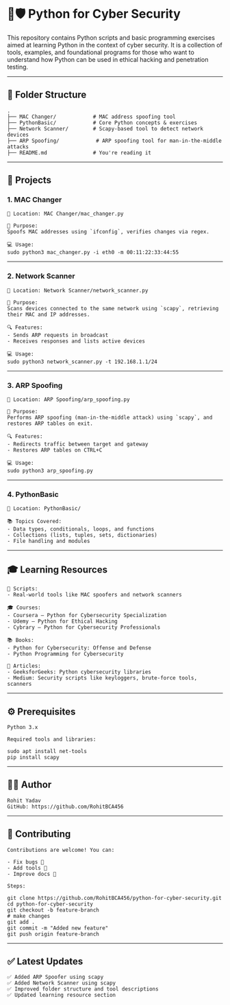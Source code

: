 # 🐍🛡️ Python for Cyber Security

This repository contains Python scripts and basic programming exercises aimed at learning Python in the context of cyber security. It is a collection of tools, examples, and foundational programs for those who want to understand how Python can be used in ethical hacking and penetration testing.

---

## 📁 Folder Structure

```
.
├── MAC Changer/            # MAC address spoofing tool
├── PythonBasic/            # Core Python concepts & exercises
├── Network Scanner/        # Scapy-based tool to detect network devices
├── ARP Spoofing/            # ARP spoofing tool for man-in-the-middle attacks
├── README.md               # You're reading it
```

---

## 🚀 Projects

### 1. MAC Changer

```
📂 Location: MAC Changer/mac_changer.py

📌 Purpose:
Spoofs MAC addresses using `ifconfig`, verifies changes via regex.

💻 Usage:
sudo python3 mac_changer.py -i eth0 -m 00:11:22:33:44:55
```

---

### 2. Network Scanner

```
📂 Location: Network Scanner/network_scanner.py

📌 Purpose:
Scans devices connected to the same network using `scapy`, retrieving their MAC and IP addresses.

🔍 Features:
- Sends ARP requests in broadcast
- Receives responses and lists active devices

💻 Usage:
sudo python3 network_scanner.py -t 192.168.1.1/24
```

---

### 3. ARP Spoofing

```
📂 Location: ARP Spoofing/arp_spoofing.py

📌 Purpose:
Performs ARP spoofing (man-in-the-middle attack) using `scapy`, and restores ARP tables on exit.

🔍 Features:
- Redirects traffic between target and gateway
- Restores ARP tables on CTRL+C

💻 Usage:
sudo python3 arp_spoofing.py
```

---

### 4. PythonBasic

```
📂 Location: PythonBasic/

📚 Topics Covered:
- Data types, conditionals, loops, and functions
- Collections (lists, tuples, sets, dictionaries)
- File handling and modules
```

---

## 🎓 Learning Resources

```
📜 Scripts:
- Real-world tools like MAC spoofers and network scanners

🎓 Courses:
- Coursera – Python for Cybersecurity Specialization
- Udemy – Python for Ethical Hacking
- Cybrary – Python for Cybersecurity Professionals

📚 Books:
- Python for Cybersecurity: Offense and Defense
- Python Programming for Cybersecurity

📰 Articles:
- GeeksforGeeks: Python cybersecurity libraries
- Medium: Security scripts like keyloggers, brute-force tools, scanners
```

---

## ⚙️ Prerequisites

```
Python 3.x

Required tools and libraries:

sudo apt install net-tools
pip install scapy
```

---

## 👨‍💻 Author

```
Rohit Yadav  
GitHub: https://github.com/RohitBCA456
```

---

## 🤝 Contributing

```
Contributions are welcome! You can:

- Fix bugs 🐞
- Add tools 🔧
- Improve docs 📝

Steps:

git clone https://github.com/RohitBCA456/python-for-cyber-security.git
cd python-for-cyber-security
git checkout -b feature-branch
# make changes
git add .
git commit -m "Added new feature"
git push origin feature-branch
```

---

## ✅ Latest Updates

```
✅ Added ARP Spoofer using scapy  
✅ Added Network Scanner using scapy  
✅ Improved folder structure and tool descriptions  
✅ Updated learning resource section
```
